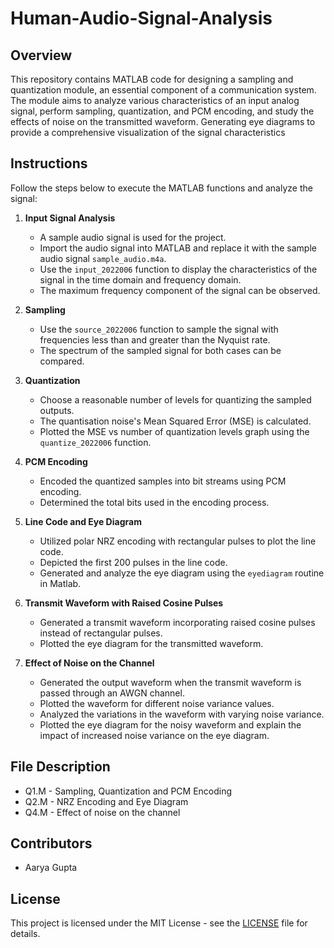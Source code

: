 # Human-Audio-Signal-Analysis

## Overview
This repository contains MATLAB code for designing a sampling and quantization module, an essential component of a communication system. The module aims to analyze various characteristics of an input analog signal, perform sampling, quantization, and PCM encoding, and study the effects of noise on the transmitted waveform. Generating eye diagrams to provide a comprehensive visualization of the signal characteristics

## Instructions
Follow the steps below to execute the MATLAB functions and analyze the signal:

1. **Input Signal Analysis**
   - A sample audio signal is used for the project.
   - Import the audio signal into MATLAB and replace it with the sample audio signal `sample_audio.m4a`.
   - Use the `input_2022006` function to display the characteristics of the signal in the time domain and frequency domain.
   - The maximum frequency component of the signal can be observed.

2. **Sampling**
   - Use the `source_2022006` function to sample the signal with frequencies less than and greater than the Nyquist rate.
   - The spectrum of the sampled signal for both cases can be compared.

3. **Quantization**
   - Choose a reasonable number of levels for quantizing the sampled outputs.
   - The quantisation noise's Mean Squared Error (MSE) is calculated.
   - Plotted the MSE vs number of quantization levels graph using the `quantize_2022006` function.

4. **PCM Encoding**
   - Encoded the quantized samples into bit streams using PCM encoding.
   - Determined the total bits used in the encoding process.

5. **Line Code and Eye Diagram**
   - Utilized polar NRZ encoding with rectangular pulses to plot the line code.
   - Depicted the first 200 pulses in the line code.
   - Generated and analyze the eye diagram using the `eyediagram` routine in Matlab.

6. **Transmit Waveform with Raised Cosine Pulses**
   - Generated a transmit waveform incorporating raised cosine pulses instead of rectangular pulses.
   - Plotted the eye diagram for the transmitted waveform.

7. **Effect of Noise on the Channel**
   - Generated the output waveform when the transmit waveform is passed through an AWGN channel.
   - Plotted the waveform for different noise variance values.
   - Analyzed the variations in the waveform with varying noise variance.
   - Plotted the eye diagram for the noisy waveform and explain the impact of increased noise variance on the eye diagram.


## File Description
- Q1.M - Sampling, Quantization and PCM Encoding
- Q2.M - NRZ Encoding and Eye Diagram
- Q4.M - Effect of noise on the channel

## Contributors
- Aarya Gupta

## License
This project is licensed under the MIT License - see the [LICENSE](LICENSE) file for details.
